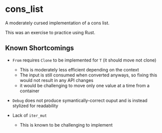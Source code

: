 # cons_list
A moderately cursed implementation of a cons list.

This was an exercise to practice using Rust.

## Known Shortcomings
- `From` requires `Clone` to be implemented for `T` (it should move not clone)
  - This is moderately less efficient depending on the context
  - The input is still consumed when converted anyways, so fixing this would not result in any API changes
  - it would be challenging to move only one value at a time from a container

- `Debug` does not produce symantically-correct ouput and is instead stylized for readability

- Lack of `iter_mut`
  - This is known to be challenging to implement
